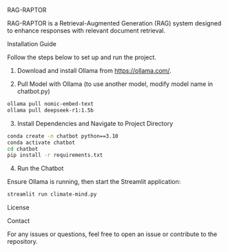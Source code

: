 RAG-RAPTOR

RAG-RAPTOR is a Retrieval-Augmented Generation (RAG) system designed to enhance responses with relevant document retrieval.

Installation Guide

Follow the steps below to set up and run the project.

1. Download and install Ollama from https://ollama.com/.

2. Pull Model with Ollama (to use another model, modify model name in chatbot.py)
```sh
ollama pull nomic-embed-text
ollama pull deepseek-r1:1.5b
```

3. Install Dependencies and Navigate to Project Directory
```sh
conda create -n chatbot python==3.10
conda activate chatbot
cd chatbot
pip install -r requirements.txt
```

4. Run the Chatbot

Ensure Ollama is running, then start the Streamlit application:
```sh
streamlit run climate-mind.py
```
License

Contact

For any issues or questions, feel free to open an issue or contribute to the repository.